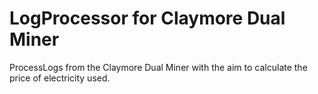 # LogProcessor for Claymore Dual Miner
ProcessLogs from the Claymore Dual Miner with the aim to calculate the price of electricity used.
